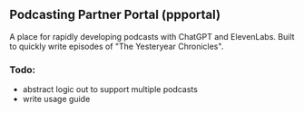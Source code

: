 ## Podcasting Partner Portal (ppportal)

A place for rapidly developing podcasts with ChatGPT and ElevenLabs. Built to quickly write episodes of "The Yesteryear Chronicles".

### Todo:

- abstract logic out to support multiple podcasts
- write usage guide
